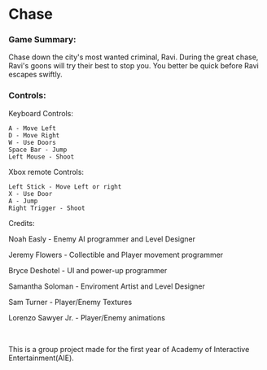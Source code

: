 # Chase

### Game Summary:

Chase down the city's most wanted criminal, Ravi. During the great chase, Ravi's goons will try their best to stop you. You better be quick before Ravi escapes swiftly.

### Controls:

Keyboard Controls:
        
    A - Move Left
    D - Move Right
    W - Use Doors
    Space Bar - Jump
    Left Mouse - Shoot
    
Xbox remote Controls:

    Left Stick - Move Left or right
    X - Use Door
    A - Jump
    Right Trigger - Shoot

Credits:

Noah Easly - Enemy AI programmer and Level Designer

Jeremy Flowers - Collectible and Player movement programmer

Bryce Deshotel - UI and power-up programmer

Samantha Soloman - Enviroment Artist and Level Designer

Sam Turner - Player/Enemy Textures

Lorenzo Sawyer Jr. - Player/Enemy animations

<br>

This is a group project made for the first year of Academy of Interactive Entertainment(AIE).
